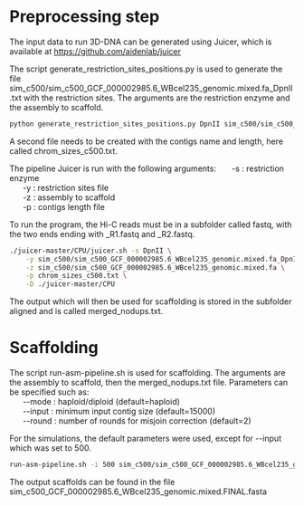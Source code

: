 
# Preprocessing step

The input data to run 3D-DNA can be generated using Juicer, which is available at https://github.com/aidenlab/juicer

The script generate_restriction_sites_positions.py is used to generate the file sim_c500/sim_c500_GCF_000002985.6_WBcel235_genomic.mixed.fa_DpnII.txt with the restriction sites. The arguments are the restriction enzyme and the assembly to scaffold.


```bash
python generate_restriction_sites_positions.py DpnII sim_c500/sim_c500_GCF_000002985.6_WBcel235_genomic.mixed.fa
```

A second file needs to be created with the contigs name and length, here called chrom_sizes_c500.txt.

The pipeline Juicer is run with the following arguments:
&nbsp;&nbsp;&nbsp;&nbsp;&nbsp;&nbsp;-s : restriction enzyme<br/>
&nbsp;&nbsp;&nbsp;&nbsp;&nbsp;&nbsp;-y : restriction sites file<br/>
&nbsp;&nbsp;&nbsp;&nbsp;&nbsp;&nbsp;-z : assembly to scaffold<br/>
&nbsp;&nbsp;&nbsp;&nbsp;&nbsp;&nbsp;-p : contigs length file<br/>

To run the program, the Hi-C reads must be in a subfolder called fastq, with the two ends ending with _R1.fastq and _R2.fastq.


```bash
./juicer-master/CPU/juicer.sh -s DpnII \
    -y sim_c500/sim_c500_GCF_000002985.6_WBcel235_genomic.mixed.fa_DpnII.txt \
    -z sim_c500/sim_c500_GCF_000002985.6_WBcel235_genomic.mixed.fa \
    -p chrom_sizes_c500.txt \
    -D ./juicer-master/CPU
```

The output which will then be used for scaffolding is stored in the subfolder aligned and is called merged_nodups.txt.

# Scaffolding

The script run-asm-pipeline.sh is used for scaffolding. The arguments are the assembly to scaffold, then the merged_nodups.txt file. Parameters can be specified such as:<br/>
&nbsp;&nbsp;&nbsp;&nbsp;&nbsp;&nbsp;--mode : haploid/diploid (default=haploid)<br/>
&nbsp;&nbsp;&nbsp;&nbsp;&nbsp;&nbsp;--input : minimum input contig size (default=15000)<br/>
&nbsp;&nbsp;&nbsp;&nbsp;&nbsp;&nbsp;--round : number of rounds for misjoin correction (default=2)<br/>

For the simulations, the default parameters were used, except for --input which was set to 500.


```bash
run-asm-pipeline.sh -i 500 sim_c500/sim_c500_GCF_000002985.6_WBcel235_genomic.mixed.fa aligned/merged_nodups.txt
```

The output scaffolds can be found in the file sim_c500_GCF_000002985.6_WBcel235_genomic.mixed.FINAL.fasta
